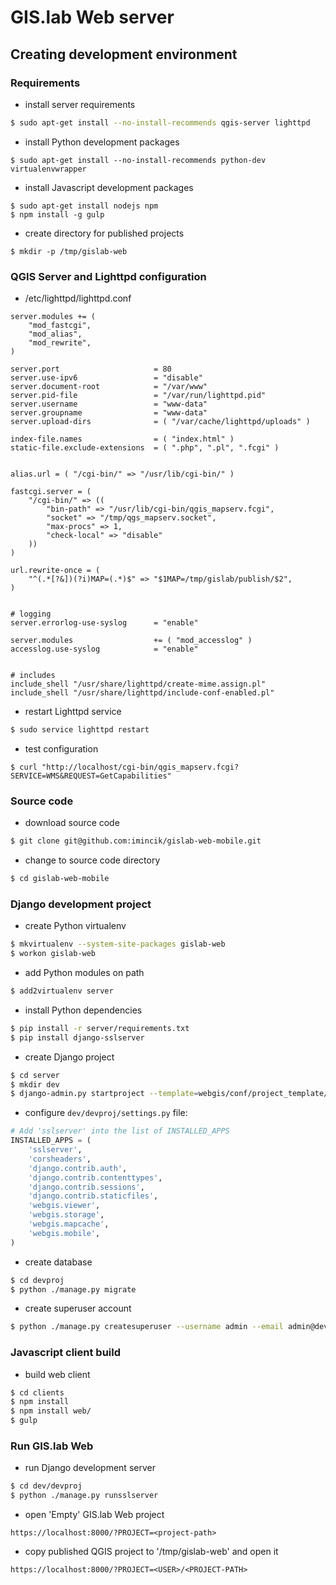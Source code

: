 # GIS.lab Web server

## Creating development environment

### Requirements
* install server requirements
```bash
$ sudo apt-get install --no-install-recommends qgis-server lighttpd
```

* install Python development packages
```
$ sudo apt-get install --no-install-recommends python-dev virtualenvwrapper
```

* install Javascript development packages
```
$ sudo apt-get install nodejs npm
$ npm install -g gulp
```

* create directory for published projects
```
$ mkdir -p /tmp/gislab-web
```

### QGIS Server and Lighttpd configuration
* /etc/lighttpd/lighttpd.conf
```
server.modules += (
    "mod_fastcgi",
    "mod_alias",
    "mod_rewrite",
)

server.port                     = 80
server.use-ipv6                 = "disable"
server.document-root            = "/var/www"
server.pid-file                 = "/var/run/lighttpd.pid"
server.username                 = "www-data"
server.groupname                = "www-data"
server.upload-dirs              = ( "/var/cache/lighttpd/uploads" )

index-file.names                = ( "index.html" )
static-file.exclude-extensions  = ( ".php", ".pl", ".fcgi" )


alias.url = ( "/cgi-bin/" => "/usr/lib/cgi-bin/" )

fastcgi.server = (
    "/cgi-bin/" => ((
        "bin-path" => "/usr/lib/cgi-bin/qgis_mapserv.fcgi",
        "socket" => "/tmp/qgs_mapserv.socket",
        "max-procs" => 1,
        "check-local" => "disable"
    ))
)

url.rewrite-once = (
    "^(.*[?&])(?i)MAP=(.*)$" => "$1MAP=/tmp/gislab/publish/$2",
)


# logging
server.errorlog-use-syslog      = "enable"

server.modules                  += ( "mod_accesslog" )
accesslog.use-syslog            = "enable"


# includes
include_shell "/usr/share/lighttpd/create-mime.assign.pl"
include_shell "/usr/share/lighttpd/include-conf-enabled.pl"
```

* restart Lighttpd service
```bash
$ sudo service lighttpd restart
```

* test configuration
```
$ curl "http://localhost/cgi-bin/qgis_mapserv.fcgi?SERVICE=WMS&REQUEST=GetCapabilities"
```

### Source code
* download source code
```bash
$ git clone git@github.com:imincik/gislab-web-mobile.git
```

* change to source code directory
```bash
$ cd gislab-web-mobile
```

### Django development project

* create Python virtualenv
```bash
$ mkvirtualenv --system-site-packages gislab-web
$ workon gislab-web
```

* add Python modules on path
```bash
$ add2virtualenv server
```

* install Python dependencies
```bash
$ pip install -r server/requirements.txt
$ pip install django-sslserver
```

* create Django project
```bash
$ cd server
$ mkdir dev
$ django-admin.py startproject --template=webgis/conf/project_template/ devproj dev
```

* configure `dev/devproj/settings.py` file:
```python
# Add 'sslserver' into the list of INSTALLED_APPS
INSTALLED_APPS = (
    'sslserver',
    'corsheaders',
    'django.contrib.auth',
    'django.contrib.contenttypes',
    'django.contrib.sessions',
    'django.contrib.staticfiles',
    'webgis.viewer',
    'webgis.storage',
    'webgis.mapcache',
    'webgis.mobile',
)
```

* create database
```bash
$ cd devproj
$ python ./manage.py migrate
```

* create superuser account
```bash
$ python ./manage.py createsuperuser --username admin --email admin@dev.io
```

### Javascript client build
* build web client
```bash
$ cd clients
$ npm install
$ npm install web/
$ gulp
```

### Run GIS.lab Web
* run Django development server
```bash
$ cd dev/devproj
$ python ./manage.py runsslserver
```

* open 'Empty' GIS.lab Web project
```
https://localhost:8000/?PROJECT=<project-path>
```

* copy published QGIS project to '/tmp/gislab-web' and open it
```
https://localhost:8000/?PROJECT=<USER>/<PROJECT-PATH>
```
